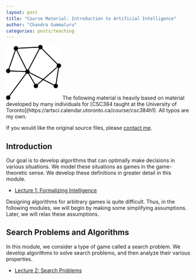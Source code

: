 ```yaml
---
layout: post
title: "Course Material: Introduction to Artificial Intelligence"
author: "Chandra Gummaluru"
categories: posts/teaching
---
```


<img src="https://raw.githubusercontent.com/chandra-gummaluru/chandra-gummaluru.github.io/master/media/ai/ai_ico.svg" style="width:150px;height:150px;">
The following material is heavily based on material developed by many individuals for [CSC384 taught at the University of Toronto](https://artsci.calendar.utoronto.ca/course/csc384h1). All typos are my own.

If you would like the original source files, please [contact me]().

## Introduction
Our goal is to develop algorithms that can optimally make decisions in various situations. We model these situations as games in the game-theoretic sense. We develop these definitions in greater detail in this module.

- [Lecture 1: Formalizing Intelligence](https://github.com/chandra-gummaluru/chandra-gummaluru.github.io/raw/master/media/ai/csc384-notes-lec01.pdf)

Designing algorithms for arbitrary games is quite difficult. Thus, in the following modules, we will begin by making some simplifying assumptions. Later, we will relax these assumptions.

## Search Problems and Algorithms
In this module, we consider a type of game called a search problem. We develop algorithms to solve search problems, and then analyze their various properties.

- [Lecture 2: Search Problems](https://github.com/chandra-gummaluru/chandra-gummaluru.github.io/raw/master/media/ai/csc384-notes-lec02.pdf)
